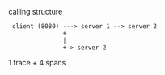 calling structure

``` 
 client (8080) ---> server 1 --> server 2
               +
               |
               +-> server 2
```
1 trace + 4 spans
